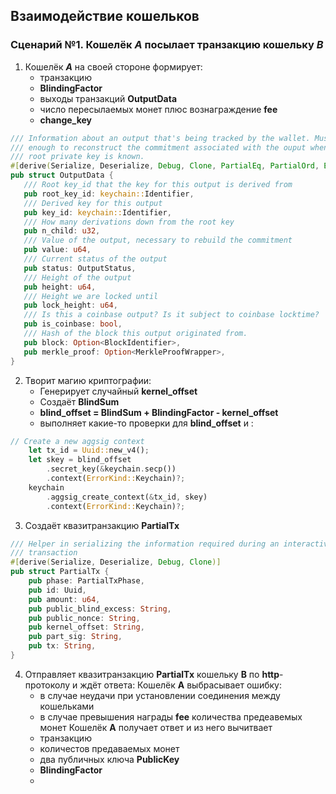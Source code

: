 
## Взаимодействие кошельков

### Сценарий №1. Кошелёк ***A*** посылает транзакцию кошельку ***B***
1. Кошелёк ***A*** на своей стороне формирует:
  	- транзакцию
 	- **BlindingFactor**
 	- выходы транзакций **OutputData**       	
	- число пересылаемых монет плюс вознаграждение **fee**
	- **change_key**
 ```rust
/// Information about an output that's being tracked by the wallet. Must be
/// enough to reconstruct the commitment associated with the ouput when the
/// root private key is known.
#[derive(Serialize, Deserialize, Debug, Clone, PartialEq, PartialOrd, Eq, Ord)]
pub struct OutputData {
	/// Root key_id that the key for this output is derived from
	pub root_key_id: keychain::Identifier,
	/// Derived key for this output
	pub key_id: keychain::Identifier,
	/// How many derivations down from the root key
	pub n_child: u32,
	/// Value of the output, necessary to rebuild the commitment
	pub value: u64,
	/// Current status of the output
	pub status: OutputStatus,
	/// Height of the output
	pub height: u64,
	/// Height we are locked until
	pub lock_height: u64,
	/// Is this a coinbase output? Is it subject to coinbase locktime?
	pub is_coinbase: bool,
	/// Hash of the block this output originated from.
	pub block: Option<BlockIdentifier>,
	pub merkle_proof: Option<MerkleProofWrapper>,
}
``` 
2. Творит магию криптографии:
	- Генерирует случайный **kernel_offset** 
	- Создаёт **BlindSum** 
	- **blind_offset = BlindSum + BlindingFactor - kernel_offset**
	- выполняет какие-то проверки для **blind_offset** и :	
```rust
// Create a new aggsig context
	let tx_id = Uuid::new_v4();
	let skey = blind_offset
		.secret_key(&keychain.secp())
		.context(ErrorKind::Keychain)?;
	keychain
		.aggsig_create_context(&tx_id, skey)
		.context(ErrorKind::Keychain)?;
```

3. Создаёт квазитранзакцию **PartialTx**
```rust
/// Helper in serializing the information required during an interactive aggsig
/// transaction
#[derive(Serialize, Deserialize, Debug, Clone)]
pub struct PartialTx {
	pub phase: PartialTxPhase,
	pub id: Uuid,
	pub amount: u64,
	pub public_blind_excess: String,
	pub public_nonce: String,
	pub kernel_offset: String,
	pub part_sig: String,
	pub tx: String,
}
```
4. Отправляет квазитранзакцию **PartialTx** кошельку **B** по **http**-протоколу и ждёт ответа:
Кошелёк **A** выбрасывает ошибку: 
	- в случае неудачи при установлении соединения между кошельками 
	- в случае превышения награды **fee** количества предеавемых монет
Кошелёк **A** получает ответ и из него вычитвает
	- транзакцию
	- количестов предаваемых монет
	- два публичных ключа **PublicKey**
	- **BlindingFactor**
	- 

